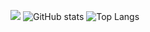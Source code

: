 ![](https://visitor-badge.laobi.icu/badge?page_id=Pjiwm.Pjiwm)
![GitHub stats](https://github-readme-stats.vercel.app/api?username=Pjiwm&show_icons=true&theme=dark)
![Top Langs](https://github-readme-stats.vercel.app/api/top-langs/?username=Pjiwm&theme=dark)



